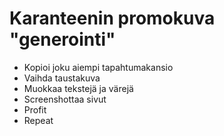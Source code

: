 # Karanteenin promokuva "generointi"

-   Kopioi joku aiempi tapahtumakansio
-   Vaihda taustakuva
-   Muokkaa tekstejä ja värejä
-   Screenshottaa sivut
-   Profit
-   Repeat